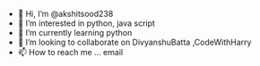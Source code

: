 - 👋 Hi, I’m @akshitsood238
- 👀 I’m interested in python, java script
- 🌱 I’m currently learning python
- 💞️ I’m looking to collaborate on DivyanshuBatta ,CodeWithHarry
- 📫 How to reach me ... email

<!---
akshitsood238/akshitsood238 is a ✨ special ✨ repository because its `README.md` (this file) appears on your GitHub profile.
You can click the Preview link to take a look at your changes.
--->
